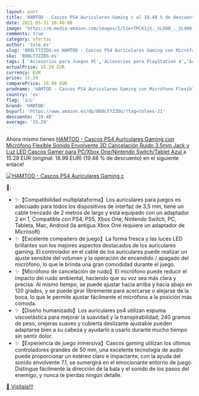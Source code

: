 ```yaml
---
layout: post
title: 'HAMTOD - Cascos PS4 Auriculares Gaming c al 19.48 % de descuento'
date: 2021-05-31 10:46:08
image: 'https://m.media-amazon.com/images/I/51e+TMlK1jS._SL500_._SL400_.jpg'
comments: true
category: ofertas
author: 'tole.es'
slug: 'B08LT7ZZDG-es HAMTOD - Cascos PS4 Auriculares Gaming con Micrófono...'
sku: 'B08LT7ZZDG-es'
tags: [ 'Accesorios para Juegos PC','Accesorios para PlayStation 4','Accesorios para PlayStation 5','Accesorios para Xbox One','Auriculares gaming con micrófono para PlayStation 4','Auriculares gaming para Xbox One','Auriculares para PlayStation 5','Electrónica','Hardware y juegos para PlayStation 4','Hardware y juegos para PlayStation 5','Hardware y juegos para Xbox One','Juegos y Accesorios para PC','Videojuegos','hamtod','ps4', ]
actualPrice: 15.29 EUR
currency: EUR
price: 15.29
comparePrice: 18.99 EUR
prodname: 'HAMTOD - Cascos PS4 Auriculares Gaming con Micrófono Flexible Sonido Envolvente 3D Cancelación Ruido 3.5mm Jack y Luz LED Cascos Gamer para PC/Xbox One/Nintendo Switch/Tablet Azul '
country: 'es'
flag: '🇪🇸'
brand: 'HAMTOD'
buyurl: 'https://www.amazon.es/dp/B08LT7ZZDG/?tag=tolees-21'
descuento: '19.48'
average: '15.29'
---
```


Ahora mismo tienes [HAMTOD - Cascos PS4 Auriculares Gaming con Micrófono Flexible Sonido Envolvente 3D Cancelación Ruido 3.5mm Jack y Luz LED Cascos Gamer para PC/Xbox One/Nintendo Switch/Tablet Azul ](https://www.amazon.es/dp/B08LT7ZZDG/?tag=tolees-21) a 15.29 EUR (original: 18.99 EUR) (19.48 %  de descuento) en el siguiente enlace!

[![HAMTOD - Cascos PS4 Auriculares Gaming c](https://m.media-amazon.com/images/I/51e+TMlK1jS._SL500_._SL400_.jpg)](https://www.amazon.es/dp/B08LT7ZZDG/?tag=tolees-21)

🔎:

- ✨【Compatibilidad multiplataforma】Los auriculares para juegos es adecuado para todos los dispositivos de interfaz de 3,5 mm, tiene un cable trenzado de 2 metros de largo y está equipado con un adaptador 2 en 1, Compatible con PS4, PS5, Xbox One, Nintendo Switch, PC, Tableta, Mac, Android (la antigua Xbox One requiere un adaptador de Microsoft)
- ✨【Excelente compañero de juego】La forma fresca y las luces LED brillantes son los mejores aspectos destacados de los auriculares gaming. El controlador en el cable de los auriculares puede realizar un ajuste sensible del volumen y la operación de encendido / apagado del micrófono, lo que le brinda una gran comodidad durante el juego.
- ✨【Micrófono de cancelación de ruido】El micrófono puede reducir el impacto del ruido ambiental, haciendo que su voz sea más clara y precisa. Al mismo tiempo, se puede ajustar hacia arriba y hacia abajo en 120 grados, y se puede girar libremente para acercarse o alejarse de la boca, lo que le permite ajustar fácilmente el micrófono a la posición más cómoda.
- ✨【Diseño humanizado】Los auriculares ps4 utilizan espuma viscoelástica para mejorar la suavidad y la transpirabilidad; 240 gramos de peso, orejeras suaves y cubierta deslizante ajustable pueden adaptarse bien a su cabeza y ayudarlo a usarlo durante mucho tiempo sin sentir dolor.
- ✨【Experiencia de juego inmersiva】Cascos gaming utilizan los últimos controladores grandes de 50 mm, una excelente tecnología de audio puede proporcionar un estéreo claro e impactante, con la ayuda del sonido envolvente 7.1, se sumergirá en el emocionante entorno de juego. Distingue fácilmente la dirección de la bala y el sonido de los pasos del enemigo, y nunca te pierdas ningún detalle.

[🛒 Visítala!!!](https://www.amazon.es/dp/B08LT7ZZDG/?tag=tolees-21)
